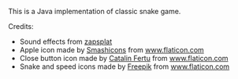 This is a Java implementation of classic snake game.

Credits:
* Sound effects from <a href="https://www.zapsplat.com/">zapsplat</a>
* Apple icon made by <a href="https://smashicons.com/" title="Smashicons">Smashicons</a> from <a href="https://www.flaticon.com/" title="Flaticon">www.flaticon.com</a>
* Close button icon made by <a href="http://catalinfertu.com" title="Catalin Fertu">Catalin Fertu</a> from <a href="https://www.flaticon.com/" title="Flaticon">www.flaticon.com</a>
* Snake and speed icons made by <a href="https://www.freepik.com" title="Freepik">Freepik</a> from <a href="https://www.flaticon.com/" title="Flaticon">www.flaticon.com</a>
